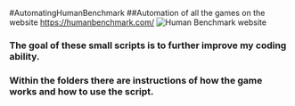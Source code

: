 #AutomatingHumanBenchmark
##Automation of all the games on the website https://humanbenchmark.com/
![Human Benchmark website](https://cdn.discordapp.com/attachments/501427840873529364/928795430085619873/unknown.png)

### The goal of these small scripts is to further improve my coding ability. 
### Within the folders there are instructions of how the game works and how to use the script.
